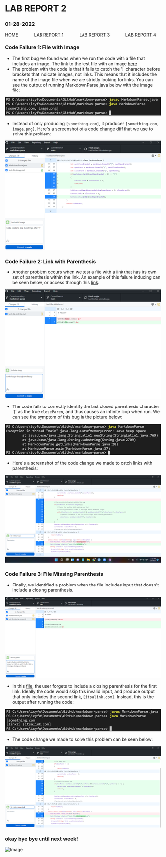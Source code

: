 # **LAB REPORT 2**
### 01-28-2022

[HOME](https://jupoon.github.io/cse15l-lab-reports/) &nbsp; &nbsp; &nbsp; &nbsp; &nbsp; &nbsp; [LAB REPORT 1](https://jupoon.github.io/cse15l-lab-reports/labs/lab1/lab-report-1-week-2) &nbsp; &nbsp; &nbsp; &nbsp; &nbsp; &nbsp; [LAB REPORT 3](https://jupoon.github.io/cse15l-lab-reports/labs/lab3/lab-report-3) &nbsp; &nbsp; &nbsp; &nbsp; &nbsp; &nbsp; [LAB REPORT 4](https://jupoon.github.io/cse15l-lab-reports/labs/lab4/lab-report-4)

### **Code Failure 1: File with Image**
* The first bug we found was when we run the code with a file that includes an image. The link to the test file with an image [here](https://github.com/jupoon/markdown-parse/commit/45b2fb3be4c3c3c2c1a5d0ca835b28a37eab3436#diff-5e1629e7c03be1693e513eb19ba88fd156b54d65a3275587ab6afeb297796508)
* The problem with the code is that it fails to catch the '!' character before brackets that indicate images, not links. This means that it includes the name of the image file when we are strictly looking for links. You can see the output of running MarkdownParse.java below with the image file:

 ![Image](lb2_ss2.png)

* Instead of only producing `[something.com]`, it produces `[something.com, image.png]`. Here's a screenshot of a code change diff that we use to solve this problem:
 
 ![Image](lb2_ss1.png)


### **Code Failure 2: Link with Parenthesis**
* Another problem occurs when we test a file with a link that has its own set of parenthesis within the link. An example of this failure inducing can be seen below, or access through this [link](https://github.com/jupoon/markdown-parse/commit/53f77d6d68bd08d6f58d1f1fc8e99ecfaa95625c#diff-9fef0e551f4300d94bd5d681e8159101f4b3124d0de85fad00dec77958c7e458).

![Image](lb2_ss3.png)

* The code fails to correctly identify the last closed parenthesis character ')' as the true `closeParen`, and thus causes an infinite loop when run. We can see the symptom of this bug in the picture below:

![Image](lb2_ss4.png)

* Here's a screenshot of the code change we made to catch links with parenthesis:

![Image](ss_infinite.png)


### **Code Failure 3: File Missing Parenthesis**
* Finally, we identified a problem when the file includes input that doesn't include a closing parenthesis. 

![Image](lb2_ss5.png)

* In this [file](https://github.com/jupoon/markdown-parse/commit/acf543590ddfd1331ecece70c3354644ae5b8818#diff-3c17df138517d6d9e4ca0eee79c77cad30bb772bfde04e5d84f7d35605730952), the user forgets to include a closing parenthesis for the first link. Ideally the code would skip this invalid input, and produce output that only includes the second link, `[itsalink.com]`. Instead, this is the output after running the code:

![Image](lb2_ss6.png)

* The code change we made to solve this problem can be seen below:

![Image](ss_missing_paren.png)


### **okay bye bye until next week!**
![Image](https://media4.giphy.com/media/yFQ0ywscgobJK/giphy.gif?cid=ecf05e47t4x47t3sxlcxacxxd56wy7epfajpequa696aeh68&rid=giphy.gif&ct=g)
